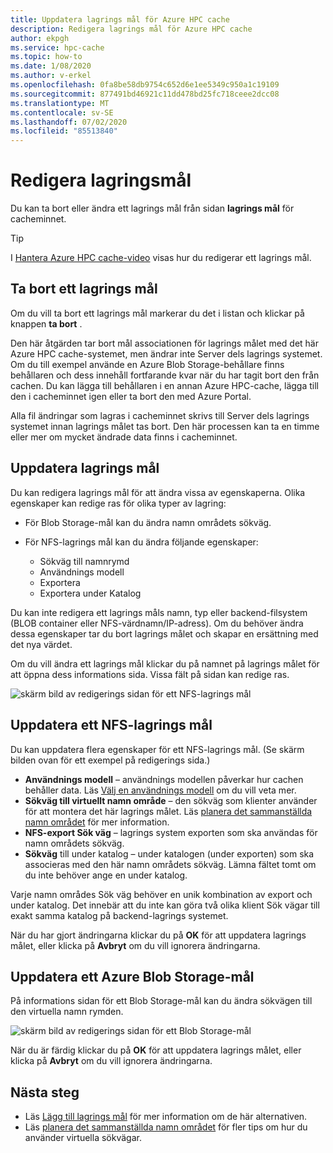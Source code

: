 ```yaml
---
title: Uppdatera lagrings mål för Azure HPC cache
description: Redigera lagrings mål för Azure HPC cache
author: ekpgh
ms.service: hpc-cache
ms.topic: how-to
ms.date: 1/08/2020
ms.author: v-erkel
ms.openlocfilehash: 0fa8be58db9754c652d6e1ee5349c950a1c19109
ms.sourcegitcommit: 877491bd46921c11dd478bd25fc718ceee2dcc08
ms.translationtype: MT
ms.contentlocale: sv-SE
ms.lasthandoff: 07/02/2020
ms.locfileid: "85513840"
---
```

# <a name="edit-storage-targets"></a>Redigera lagringsmål

Du kan ta bort eller ändra ett lagrings mål från sidan **lagrings mål** för cacheminnet.

> [!TIP]
> I [Hantera Azure HPC cache-video](https://azure.microsoft.com/resources/videos/managing-hpc-cache/) visas hur du redigerar ett lagrings mål.

## <a name="remove-a-storage-target"></a>Ta bort ett lagrings mål

Om du vill ta bort ett lagrings mål markerar du det i listan och klickar på knappen **ta bort** .

Den här åtgärden tar bort mål associationen för lagrings målet med det här Azure HPC cache-systemet, men ändrar inte Server dels lagrings systemet. Om du till exempel använde en Azure Blob Storage-behållare finns behållaren och dess innehåll fortfarande kvar när du har tagit bort den från cachen. Du kan lägga till behållaren i en annan Azure HPC-cache, lägga till den i cacheminnet igen eller ta bort den med Azure Portal.

Alla fil ändringar som lagras i cacheminnet skrivs till Server dels lagrings systemet innan lagrings målet tas bort. Den här processen kan ta en timme eller mer om mycket ändrade data finns i cacheminnet.

## <a name="update-storage-targets"></a>Uppdatera lagrings mål

Du kan redigera lagrings mål för att ändra vissa av egenskaperna. Olika egenskaper kan redige ras för olika typer av lagring:

* För Blob Storage-mål kan du ändra namn områdets sökväg.

* För NFS-lagrings mål kan du ändra följande egenskaper:

  * Sökväg till namnrymd
  * Användnings modell
  * Exportera
  * Exportera under Katalog

Du kan inte redigera ett lagrings måls namn, typ eller backend-filsystem (BLOB container eller NFS-värdnamn/IP-adress). Om du behöver ändra dessa egenskaper tar du bort lagrings målet och skapar en ersättning med det nya värdet.

Om du vill ändra ett lagrings mål klickar du på namnet på lagrings målet för att öppna dess informations sida. Vissa fält på sidan kan redige ras.

![skärm bild av redigerings sidan för ett NFS-lagrings mål](media/hpc-cache-edit-storage-nfs.png)

## <a name="update-an-nfs-storage-target"></a>Uppdatera ett NFS-lagrings mål

Du kan uppdatera flera egenskaper för ett NFS-lagrings mål. (Se skärm bilden ovan för ett exempel på redigerings sida.)

* **Användnings modell** – användnings modellen påverkar hur cachen behåller data. Läs [Välj en användnings modell](hpc-cache-add-storage.md#choose-a-usage-model) om du vill veta mer.
* **Sökväg till virtuellt namn område** – den sökväg som klienter använder för att montera det här lagrings målet. Läs [planera det sammanställda namn området](hpc-cache-namespace.md) för mer information.
* **NFS-export Sök väg** – lagrings system exporten som ska användas för namn områdets sökväg.
* **Sökväg** till under katalog – under katalogen (under exporten) som ska associeras med den här namn områdets sökväg. Lämna fältet tomt om du inte behöver ange en under katalog.

Varje namn områdes Sök väg behöver en unik kombination av export och under katalog. Det innebär att du inte kan göra två olika klient Sök vägar till exakt samma katalog på backend-lagrings systemet.

När du har gjort ändringarna klickar du på **OK** för att uppdatera lagrings målet, eller klicka på **Avbryt** om du vill ignorera ändringarna.

## <a name="update-an-azure-blob-storage-target"></a>Uppdatera ett Azure Blob Storage-mål

På informations sidan för ett Blob Storage-mål kan du ändra sökvägen till den virtuella namn rymden.

![skärm bild av redigerings sidan för ett Blob Storage-mål](media/hpc-cache-edit-storage-blob.png)

När du är färdig klickar du på **OK** för att uppdatera lagrings målet, eller klicka på **Avbryt** om du vill ignorera ändringarna.

## <a name="next-steps"></a>Nästa steg

* Läs [Lägg till lagrings mål](hpc-cache-add-storage.md) för mer information om de här alternativen.
* Läs [planera det sammanställda namn området](hpc-cache-namespace.md) för fler tips om hur du använder virtuella sökvägar.
